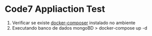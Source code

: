 # Code7 Appliaction Test

1. Verificar se existe [docker-composer](https://docs.docker.com/compose/install/) instalado no ambiente   
2. Executando banco de dados mongoBD > docker-compose up -d